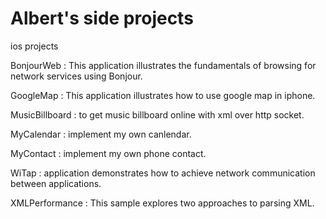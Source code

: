 # Albert's side projects
ios projects


BonjourWeb : This application illustrates the fundamentals of browsing for network services using Bonjour.

GoogleMap : This application illustrates how to use google map in iphone.

MusicBillboard : to get music billboard online with xml over http socket.

MyCalendar : implement my own canlendar.

MyContact : implement my own phone contact.

WiTap : application demonstrates how to achieve network communication between applications.

XMLPerformance :  This sample explores two approaches to parsing XML.

